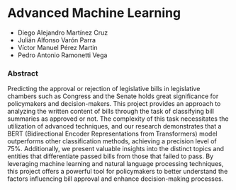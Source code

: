 # Advanced Machine Learning

- Diego Alejandro Martínez Cruz
- Julián Alfonso Varón Parra
- Víctor Manuel Pérez Martin
- Pedro Antonio Ramonetti Vega

### Abstract

Predicting the approval or rejection of legislative bills in legislative chambers such as Congress and the Senate holds great significance for policymakers and decision-makers. This project provides an approach to analyzing the written content of bills through the task of classifying bill summaries as approved or not. The complexity of this task necessitates the utilization of advanced techniques, and our research demonstrates that a BERT (Bidirectional Encoder Representations from Transformers) model outperforms other classification methods, achieving a precision level of 75%. Additionally, we present valuable insights into the distinct topics and entities that differentiate passed bills from those that failed to pass. By leveraging machine learning and natural language processing techniques, this project offers a powerful tool for policymakers to better understand the factors influencing bill approval and enhance decision-making processes.
